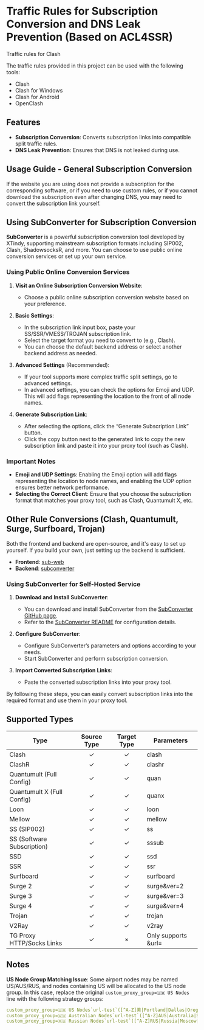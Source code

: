 # Traffic Rules for Subscription Conversion and DNS Leak Prevention (Based on ACL4SSR)

Traffic rules for Clash

The traffic rules provided in this project can be used with the following tools:

- Clash
- Clash for Windows
- Clash for Android
- OpenClash

## Features

- **Subscription Conversion**: Converts subscription links into compatible split traffic rules.
- **DNS Leak Prevention**: Ensures that DNS is not leaked during use.

## Usage Guide - General Subscription Conversion

If the website you are using does not provide a subscription for the corresponding software, or if you need to use custom rules, or if you cannot download the subscription even after changing DNS, you may need to convert the subscription link yourself.

## Using SubConverter for Subscription Conversion

**SubConverter** is a powerful subscription conversion tool developed by XTindy, supporting mainstream subscription formats including SIP002, Clash, ShadowsocksR, and more. You can choose to use public online conversion services or set up your own service.

### Using Public Online Conversion Services

1. **Visit an Online Subscription Conversion Website**:
   - Choose a public online subscription conversion website based on your preference.

2. **Basic Settings**:
   - In the subscription link input box, paste your SS/SSR/VMESS/TROJAN subscription link.
   - Select the target format you need to convert to (e.g., Clash).
   - You can choose the default backend address or select another backend address as needed.

3. **Advanced Settings** (Recommended):
   - If your tool supports more complex traffic split settings, go to advanced settings.
   - In advanced settings, you can check the options for Emoji and UDP. This will add flags representing the location to the front of all node names.

4. **Generate Subscription Link**:
   - After selecting the options, click the “Generate Subscription Link” button.
   - Click the copy button next to the generated link to copy the new subscription link and paste it into your proxy tool (such as Clash).

### Important Notes

- **Emoji and UDP Settings**: Enabling the Emoji option will add flags representing the location to node names, and enabling the UDP option ensures better network performance.
- **Selecting the Correct Client**: Ensure that you choose the subscription format that matches your proxy tool, such as Clash, Quantumult X, etc.

## Other Rule Conversions (Clash, Quantumult, Surge, Surfboard, Trojan)

Both the frontend and backend are open-source, and it's easy to set up yourself. If you build your own, just setting up the backend is sufficient.
- **Frontend**: [sub-web](https://github.com/CareyWang/sub-web)
- **Backend**: [subconverter](https://github.com/tindy2013/subconverter/blob/master/README-cn.md)

### Using SubConverter for Self-Hosted Service

1. **Download and Install SubConverter**:
   - You can download and install SubConverter from the [SubConverter GitHub page](https://github.com/tindy2013/subconverter).
   - Refer to the [SubConverter README](https://github.com/tindy2013/subconverter/blob/master/README-cn.md) for configuration details.

2. **Configure SubConverter**:
   - Configure SubConverter’s parameters and options according to your needs.
   - Start SubConverter and perform subscription conversion.

3. **Import Converted Subscription Links**:
   - Paste the converted subscription links into your proxy tool.

By following these steps, you can easily convert subscription links into the required format and use them in your proxy tool.

## Supported Types

| Type                         | Source Type | Target Type | Parameters        |
|------------------------------|:-----------:|:-----------:|-------------------|
| Clash                        |    ✓        |    ✓        | clash             |
| ClashR                       |    ✓        |    ✓        | clashr            |
| Quantumult (Full Config)     |    ✓        |    ✓        | quan              |
| Quantumult X (Full Config)   |    ✓        |    ✓        | quanx             |
| Loon                         |    ✓        |    ✓        | loon              |
| Mellow                       |    ✓        |    ✓        | mellow            |
| SS (SIP002)                  |    ✓        |    ✓        | ss                |
| SS (Software Subscription)   |    ✓        |    ✓        | sssub             |
| SSD                          |    ✓        |    ✓        | ssd               |
| SSR                          |    ✓        |    ✓        | ssr               |
| Surfboard                    |    ✓        |    ✓        | surfboard         |
| Surge 2                      |    ✓        |    ✓        | surge&ver=2       |
| Surge 3                      |    ✓        |    ✓        | surge&ver=3       |
| Surge 4                      |    ✓        |    ✓        | surge&ver=4       |
| Trojan                       |    ✓        |    ✓        | trojan            |
| V2Ray                        |    ✓        |    ✓        | v2ray             |
| TG Proxy HTTP/Socks Links    |    ✓        |    ×        | Only supports &url= |

## Notes

**US Node Group Matching Issue**: Some airport nodes may be named US/AUS/RUS, and nodes containing US will be allocated to the US node group. In this case, replace the original `custom_proxy_group=🇺🇲 US Nodes` line with the following strategy groups:

```yaml
custom_proxy_group=🇺🇲 US Nodes`url-test`([^A-Z]美|Portland|Dallas|Oregon|Phoenix|Fremont|Silicon Valley|Las Vegas|Los Angeles|San Jose|Santa Clara|Seattle|Chicago|[^A-Z]US|United States)`http://www.gstatic.com/generate_204`300,,150
custom_proxy_group=🇦🇺 Australian Nodes`url-test`([^A-Z]AUS|Australia|Sydney|Melbourne|Perth|Brisbane|Adelaide|Canberra|AU|Australia)`http://www.gstatic.com/generate_204`300,,50
custom_proxy_group=🇷🇺 Russian Nodes`url-test`([^A-Z]RUS|Russia|Moscow|St.Petersburg|RU|Russia)`http://www.gstatic.com/generate_204`300,,50

